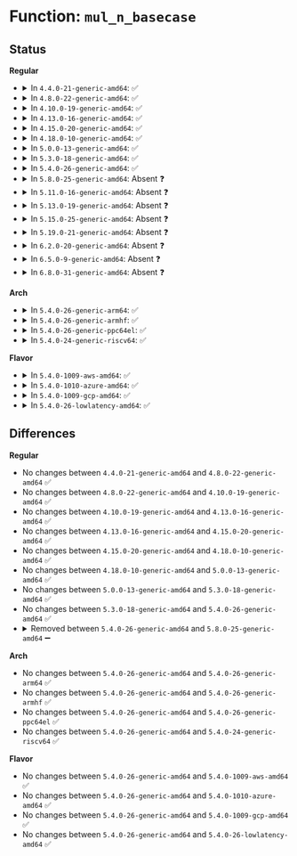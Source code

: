 # Function: <code>mul_n_basecase</code>

## Status
<b>Regular</b>
<ul>
<li>
<details>
<summary>In <code>4.4.0-21-generic-amd64</code>: ✅</summary>

```c
mpi_limb_t mul_n_basecase(mpi_ptr_t prodp, mpi_ptr_t up, mpi_ptr_t vp, mpi_size_t size)
```

```json
{
  "name": "mul_n_basecase",
  "collision_type": "Unique Static",
  "inline_type": "No",
  "funcs": [
    {
      "addr": 18446744071583136976,
      "name": "mul_n_basecase",
      "external": false,
      "loc": "lib/mpi/mpih-mul.c:68",
      "file": "lib/mpi/mpih-mul.c",
      "inline": "seen, unknown",
      "caller_inline": [],
      "caller_func": [
        "lib/mpi/mpih-mul.c:mul_n",
        "lib/mpi/mpih-mul.c:mul_n",
        "lib/mpi/mpih-mul.c:mul_n",
        "lib/mpi/mpih-mul.c:mul_n",
        "lib/mpi/mpih-mul.c:mpihelp_mul_karatsuba_case",
        "lib/mpi/mpih-mul.c:mpihelp_mul_karatsuba_case"
      ]
    }
  ],
  "symbols": [
    {
      "addr": 18446744071583136976,
      "name": "mul_n_basecase",
      "section": ".text",
      "bind": "STB_LOCAL",
      "size": 259
    }
  ]
}
```
</details>
</li>
<li>
<details>
<summary>In <code>4.8.0-22-generic-amd64</code>: ✅</summary>

```c
mpi_limb_t mul_n_basecase(mpi_ptr_t prodp, mpi_ptr_t up, mpi_ptr_t vp, mpi_size_t size)
```

```json
{
  "name": "mul_n_basecase",
  "collision_type": "Unique Static",
  "inline_type": "No",
  "funcs": [
    {
      "addr": 18446744071583430720,
      "name": "mul_n_basecase",
      "external": false,
      "loc": "lib/mpi/mpih-mul.c:68",
      "file": "lib/mpi/mpih-mul.c",
      "inline": "seen, unknown",
      "caller_inline": [],
      "caller_func": [
        "lib/mpi/mpih-mul.c:mpihelp_mul_karatsuba_case",
        "lib/mpi/mpih-mul.c:mpihelp_mul_karatsuba_case",
        "lib/mpi/mpih-mul.c:mul_n",
        "lib/mpi/mpih-mul.c:mul_n",
        "lib/mpi/mpih-mul.c:mul_n",
        "lib/mpi/mpih-mul.c:mul_n"
      ]
    }
  ],
  "symbols": [
    {
      "addr": 18446744071583430720,
      "name": "mul_n_basecase",
      "section": ".text",
      "bind": "STB_LOCAL",
      "size": 259
    }
  ]
}
```
</details>
</li>
<li>
<details>
<summary>In <code>4.10.0-19-generic-amd64</code>: ✅</summary>

```c
mpi_limb_t mul_n_basecase(mpi_ptr_t prodp, mpi_ptr_t up, mpi_ptr_t vp, mpi_size_t size)
```

```json
{
  "name": "mul_n_basecase",
  "collision_type": "Unique Static",
  "inline_type": "No",
  "funcs": [
    {
      "addr": 18446744071583556368,
      "name": "mul_n_basecase",
      "external": false,
      "loc": "lib/mpi/mpih-mul.c:68",
      "file": "lib/mpi/mpih-mul.c",
      "inline": "seen, unknown",
      "caller_inline": [],
      "caller_func": [
        "lib/mpi/mpih-mul.c:mpihelp_mul_karatsuba_case",
        "lib/mpi/mpih-mul.c:mpihelp_mul_karatsuba_case",
        "lib/mpi/mpih-mul.c:mul_n",
        "lib/mpi/mpih-mul.c:mul_n",
        "lib/mpi/mpih-mul.c:mul_n",
        "lib/mpi/mpih-mul.c:mul_n"
      ]
    }
  ],
  "symbols": [
    {
      "addr": 18446744071583556368,
      "name": "mul_n_basecase",
      "section": ".text",
      "bind": "STB_LOCAL",
      "size": 259
    }
  ]
}
```
</details>
</li>
<li>
<details>
<summary>In <code>4.13.0-16-generic-amd64</code>: ✅</summary>

```c
mpi_limb_t mul_n_basecase(mpi_ptr_t prodp, mpi_ptr_t up, mpi_ptr_t vp, mpi_size_t size)
```

```json
{
  "name": "mul_n_basecase",
  "collision_type": "Unique Static",
  "inline_type": "No",
  "funcs": [
    {
      "addr": 18446744071583594192,
      "name": "mul_n_basecase",
      "external": false,
      "loc": "lib/mpi/mpih-mul.c:68",
      "file": "lib/mpi/mpih-mul.c",
      "inline": "seen, unknown",
      "caller_inline": [],
      "caller_func": [
        "lib/mpi/mpih-mul.c:mpihelp_mul_karatsuba_case",
        "lib/mpi/mpih-mul.c:mpihelp_mul_karatsuba_case",
        "lib/mpi/mpih-mul.c:mul_n",
        "lib/mpi/mpih-mul.c:mul_n",
        "lib/mpi/mpih-mul.c:mul_n",
        "lib/mpi/mpih-mul.c:mul_n"
      ]
    }
  ],
  "symbols": [
    {
      "addr": 18446744071583594192,
      "name": "mul_n_basecase",
      "section": ".text",
      "bind": "STB_LOCAL",
      "size": 283
    }
  ]
}
```
</details>
</li>
<li>
<details>
<summary>In <code>4.15.0-20-generic-amd64</code>: ✅</summary>

```c
mpi_limb_t mul_n_basecase(mpi_ptr_t prodp, mpi_ptr_t up, mpi_ptr_t vp, mpi_size_t size)
```

```json
{
  "name": "mul_n_basecase",
  "collision_type": "Unique Static",
  "inline_type": "No",
  "funcs": [
    {
      "addr": 18446744071583840336,
      "name": "mul_n_basecase",
      "external": false,
      "loc": "lib/mpi/mpih-mul.c:68",
      "file": "lib/mpi/mpih-mul.c",
      "inline": "seen, unknown",
      "caller_inline": [],
      "caller_func": [
        "lib/mpi/mpih-mul.c:mpihelp_mul_karatsuba_case",
        "lib/mpi/mpih-mul.c:mpihelp_mul_karatsuba_case",
        "lib/mpi/mpih-mul.c:mul_n",
        "lib/mpi/mpih-mul.c:mul_n",
        "lib/mpi/mpih-mul.c:mul_n",
        "lib/mpi/mpih-mul.c:mul_n"
      ]
    }
  ],
  "symbols": [
    {
      "addr": 18446744071583840336,
      "name": "mul_n_basecase",
      "section": ".text",
      "bind": "STB_LOCAL",
      "size": 283
    }
  ]
}
```
</details>
</li>
<li>
<details>
<summary>In <code>4.18.0-10-generic-amd64</code>: ✅</summary>

```c
mpi_limb_t mul_n_basecase(mpi_ptr_t prodp, mpi_ptr_t up, mpi_ptr_t vp, mpi_size_t size)
```

```json
{
  "name": "mul_n_basecase",
  "collision_type": "Unique Static",
  "inline_type": "No",
  "funcs": [
    {
      "addr": 18446744071584040848,
      "name": "mul_n_basecase",
      "external": false,
      "loc": "lib/mpi/mpih-mul.c:68",
      "file": "lib/mpi/mpih-mul.c",
      "inline": "seen, unknown",
      "caller_inline": [],
      "caller_func": [
        "lib/mpi/mpih-mul.c:mpihelp_mul_karatsuba_case",
        "lib/mpi/mpih-mul.c:mpihelp_mul_karatsuba_case",
        "lib/mpi/mpih-mul.c:mul_n",
        "lib/mpi/mpih-mul.c:mul_n",
        "lib/mpi/mpih-mul.c:mul_n",
        "lib/mpi/mpih-mul.c:mul_n"
      ]
    }
  ],
  "symbols": [
    {
      "addr": 18446744071584040848,
      "name": "mul_n_basecase",
      "section": ".text",
      "bind": "STB_LOCAL",
      "size": 280
    }
  ]
}
```
</details>
</li>
<li>
<details>
<summary>In <code>5.0.0-13-generic-amd64</code>: ✅</summary>

```c
mpi_limb_t mul_n_basecase(mpi_ptr_t prodp, mpi_ptr_t up, mpi_ptr_t vp, mpi_size_t size)
```

```json
{
  "name": "mul_n_basecase",
  "collision_type": "Unique Static",
  "inline_type": "No",
  "funcs": [
    {
      "addr": 18446744071584123632,
      "name": "mul_n_basecase",
      "external": false,
      "loc": "lib/mpi/mpih-mul.c:68",
      "file": "lib/mpi/mpih-mul.c",
      "inline": "seen, unknown",
      "caller_inline": [],
      "caller_func": [
        "lib/mpi/mpih-mul.c:mpihelp_mul_karatsuba_case",
        "lib/mpi/mpih-mul.c:mpihelp_mul_karatsuba_case",
        "lib/mpi/mpih-mul.c:mul_n",
        "lib/mpi/mpih-mul.c:mul_n",
        "lib/mpi/mpih-mul.c:mul_n",
        "lib/mpi/mpih-mul.c:mul_n"
      ]
    }
  ],
  "symbols": [
    {
      "addr": 18446744071584123632,
      "name": "mul_n_basecase",
      "section": ".text",
      "bind": "STB_LOCAL",
      "size": 280
    }
  ]
}
```
</details>
</li>
<li>
<details>
<summary>In <code>5.3.0-18-generic-amd64</code>: ✅</summary>

```c
mpi_limb_t mul_n_basecase(mpi_ptr_t prodp, mpi_ptr_t up, mpi_ptr_t vp, mpi_size_t size)
```

```json
{
  "name": "mul_n_basecase",
  "collision_type": "Unique Static",
  "inline_type": "No",
  "funcs": [
    {
      "addr": 18446744071584312336,
      "name": "mul_n_basecase",
      "external": false,
      "loc": "lib/mpi/mpih-mul.c:55",
      "file": "lib/mpi/mpih-mul.c",
      "inline": "seen, unknown",
      "caller_inline": [],
      "caller_func": [
        "lib/mpi/mpih-mul.c:mpihelp_mul_karatsuba_case",
        "lib/mpi/mpih-mul.c:mpihelp_mul_karatsuba_case",
        "lib/mpi/mpih-mul.c:mul_n",
        "lib/mpi/mpih-mul.c:mul_n",
        "lib/mpi/mpih-mul.c:mul_n",
        "lib/mpi/mpih-mul.c:mul_n"
      ]
    }
  ],
  "symbols": [
    {
      "addr": 18446744071584312336,
      "name": "mul_n_basecase",
      "section": ".text",
      "bind": "STB_LOCAL",
      "size": 285
    }
  ]
}
```
</details>
</li>
<li>
<details>
<summary>In <code>5.4.0-26-generic-amd64</code>: ✅</summary>

```c
mpi_limb_t mul_n_basecase(mpi_ptr_t prodp, mpi_ptr_t up, mpi_ptr_t vp, mpi_size_t size)
```

```json
{
  "name": "mul_n_basecase",
  "collision_type": "Unique Static",
  "inline_type": "No",
  "funcs": [
    {
      "addr": 18446744071584447024,
      "name": "mul_n_basecase",
      "external": false,
      "loc": "lib/mpi/mpih-mul.c:55",
      "file": "lib/mpi/mpih-mul.c",
      "inline": "seen, unknown",
      "caller_inline": [],
      "caller_func": [
        "lib/mpi/mpih-mul.c:mpihelp_mul_karatsuba_case",
        "lib/mpi/mpih-mul.c:mpihelp_mul_karatsuba_case",
        "lib/mpi/mpih-mul.c:mul_n",
        "lib/mpi/mpih-mul.c:mul_n",
        "lib/mpi/mpih-mul.c:mul_n",
        "lib/mpi/mpih-mul.c:mul_n"
      ]
    }
  ],
  "symbols": [
    {
      "addr": 18446744071584447024,
      "name": "mul_n_basecase",
      "section": ".text",
      "bind": "STB_LOCAL",
      "size": 285
    }
  ]
}
```
</details>
</li>
<li>
<details>
<summary>In <code>5.8.0-25-generic-amd64</code>: Absent ❓</summary>

```json
{
  "name": "mul_n_basecase",
  "collision_type": "Unique Static",
  "inline_type": "Selective",
  "funcs": [
    {
      "addr": 18446744071585010448,
      "name": "mul_n_basecase",
      "external": false,
      "loc": "lib/mpi/mpih-mul.c:55",
      "file": "lib/mpi/mpih-mul.c",
      "inline": "not declared, inlined",
      "caller_inline": [],
      "caller_func": [
        "lib/mpi/mpih-mul.c:mpihelp_mul_karatsuba_case",
        "lib/mpi/mpih-mul.c:mpihelp_mul_karatsuba_case",
        "lib/mpi/mpih-mul.c:mul_n",
        "lib/mpi/mpih-mul.c:mul_n",
        "lib/mpi/mpih-mul.c:mul_n",
        "lib/mpi/mpih-mul.c:mul_n"
      ]
    }
  ],
  "symbols": [
    {
      "addr": 18446744071585010448,
      "name": "mul_n_basecase.isra.0",
      "section": ".text",
      "bind": "STB_LOCAL",
      "size": 255
    }
  ]
}
```
</details>
</li>
<li>
<details>
<summary>In <code>5.11.0-16-generic-amd64</code>: Absent ❓</summary>

```json
{
  "name": "mul_n_basecase",
  "collision_type": "Unique Static",
  "inline_type": "Selective",
  "funcs": [
    {
      "addr": 18446744071585157712,
      "name": "mul_n_basecase",
      "external": false,
      "loc": "lib/mpi/mpih-mul.c:55",
      "file": "lib/mpi/mpih-mul.c",
      "inline": "not declared, inlined",
      "caller_inline": [],
      "caller_func": [
        "lib/mpi/mpih-mul.c:mpihelp_mul_karatsuba_case",
        "lib/mpi/mpih-mul.c:mpihelp_mul_karatsuba_case",
        "lib/mpi/mpih-mul.c:mpihelp_mul_n",
        "lib/mpi/mpih-mul.c:mul_n",
        "lib/mpi/mpih-mul.c:mul_n",
        "lib/mpi/mpih-mul.c:mul_n",
        "lib/mpi/mpih-mul.c:mul_n"
      ]
    }
  ],
  "symbols": [
    {
      "addr": 18446744071585157712,
      "name": "mul_n_basecase.isra.0",
      "section": ".text",
      "bind": "STB_LOCAL",
      "size": 260
    }
  ]
}
```
</details>
</li>
<li>
<details>
<summary>In <code>5.13.0-19-generic-amd64</code>: Absent ❓</summary>

```json
{
  "name": "mul_n_basecase",
  "collision_type": "Unique Static",
  "inline_type": "Selective",
  "funcs": [
    {
      "addr": 18446744071585038256,
      "name": "mul_n_basecase",
      "external": false,
      "loc": "lib/mpi/mpih-mul.c:55",
      "file": "lib/mpi/mpih-mul.c",
      "inline": "not declared, inlined",
      "caller_inline": [],
      "caller_func": [
        "lib/mpi/mpih-mul.c:mpihelp_mul_karatsuba_case",
        "lib/mpi/mpih-mul.c:mpihelp_mul_karatsuba_case",
        "lib/mpi/mpih-mul.c:mpihelp_mul_n",
        "lib/mpi/mpih-mul.c:mul_n",
        "lib/mpi/mpih-mul.c:mul_n",
        "lib/mpi/mpih-mul.c:mul_n",
        "lib/mpi/mpih-mul.c:mul_n"
      ]
    }
  ],
  "symbols": [
    {
      "addr": 18446744071585038256,
      "name": "mul_n_basecase.isra.0",
      "section": ".text",
      "bind": "STB_LOCAL",
      "size": 260
    }
  ]
}
```
</details>
</li>
<li>
<details>
<summary>In <code>5.15.0-25-generic-amd64</code>: Absent ❓</summary>

```json
{
  "name": "mul_n_basecase",
  "collision_type": "Unique Static",
  "inline_type": "Selective",
  "funcs": [
    {
      "addr": 18446744071585481552,
      "name": "mul_n_basecase",
      "external": false,
      "loc": "lib/mpi/mpih-mul.c:55",
      "file": "lib/mpi/mpih-mul.c",
      "inline": "not declared, inlined",
      "caller_inline": [],
      "caller_func": [
        "lib/mpi/mpih-mul.c:mpihelp_mul_karatsuba_case",
        "lib/mpi/mpih-mul.c:mpihelp_mul_karatsuba_case",
        "lib/mpi/mpih-mul.c:mpihelp_mul_n",
        "lib/mpi/mpih-mul.c:mul_n",
        "lib/mpi/mpih-mul.c:mul_n",
        "lib/mpi/mpih-mul.c:mul_n",
        "lib/mpi/mpih-mul.c:mul_n"
      ]
    }
  ],
  "symbols": [
    {
      "addr": 18446744071585481552,
      "name": "mul_n_basecase.isra.0",
      "section": ".text",
      "bind": "STB_LOCAL",
      "size": 260
    }
  ]
}
```
</details>
</li>
<li>
<details>
<summary>In <code>5.19.0-21-generic-amd64</code>: Absent ❓</summary>

```json
{
  "name": "mul_n_basecase",
  "collision_type": "Unique Static",
  "inline_type": "Selective",
  "funcs": [
    {
      "addr": 18446744071586625472,
      "name": "mul_n_basecase",
      "external": false,
      "loc": "lib/mpi/mpih-mul.c:55",
      "file": "lib/mpi/mpih-mul.c",
      "inline": "not declared, inlined",
      "caller_inline": [],
      "caller_func": [
        "lib/mpi/mpih-mul.c:mpihelp_mul_karatsuba_case",
        "lib/mpi/mpih-mul.c:mpihelp_mul_karatsuba_case",
        "lib/mpi/mpih-mul.c:mpihelp_mul_n",
        "lib/mpi/mpih-mul.c:mul_n",
        "lib/mpi/mpih-mul.c:mul_n",
        "lib/mpi/mpih-mul.c:mul_n",
        "lib/mpi/mpih-mul.c:mul_n"
      ]
    }
  ],
  "symbols": [
    {
      "addr": 18446744071586625472,
      "name": "mul_n_basecase.isra.0",
      "section": ".text",
      "bind": "STB_LOCAL",
      "size": 264
    }
  ]
}
```
</details>
</li>
<li>
<details>
<summary>In <code>6.2.0-20-generic-amd64</code>: Absent ❓</summary>

```json
{
  "name": "mul_n_basecase",
  "collision_type": "Unique Static",
  "inline_type": "Selective",
  "funcs": [
    {
      "addr": 18446744071587868192,
      "name": "mul_n_basecase",
      "external": false,
      "loc": "lib/mpi/mpih-mul.c:55",
      "file": "lib/mpi/mpih-mul.c",
      "inline": "not declared, inlined",
      "caller_inline": [],
      "caller_func": [
        "lib/mpi/mpih-mul.c:mpihelp_mul_karatsuba_case",
        "lib/mpi/mpih-mul.c:mpihelp_mul_karatsuba_case",
        "lib/mpi/mpih-mul.c:mpihelp_mul_n",
        "lib/mpi/mpih-mul.c:mul_n",
        "lib/mpi/mpih-mul.c:mul_n",
        "lib/mpi/mpih-mul.c:mul_n",
        "lib/mpi/mpih-mul.c:mul_n"
      ]
    }
  ],
  "symbols": [
    {
      "addr": 18446744071587868192,
      "name": "mul_n_basecase.isra.0",
      "section": ".text",
      "bind": "STB_LOCAL",
      "size": 264
    }
  ]
}
```
</details>
</li>
<li>
<details>
<summary>In <code>6.5.0-9-generic-amd64</code>: Absent ❓</summary>

```json
{
  "name": "mul_n_basecase",
  "collision_type": "Unique Static",
  "inline_type": "Selective",
  "funcs": [
    {
      "addr": 18446744071588140080,
      "name": "mul_n_basecase",
      "external": false,
      "loc": "lib/mpi/mpih-mul.c:55",
      "file": "lib/mpi/mpih-mul.c",
      "inline": "not declared, inlined",
      "caller_inline": [],
      "caller_func": [
        "lib/mpi/mpih-mul.c:mpihelp_mul_karatsuba_case",
        "lib/mpi/mpih-mul.c:mpihelp_mul_karatsuba_case",
        "lib/mpi/mpih-mul.c:mpihelp_mul_n",
        "lib/mpi/mpih-mul.c:mul_n",
        "lib/mpi/mpih-mul.c:mul_n",
        "lib/mpi/mpih-mul.c:mul_n",
        "lib/mpi/mpih-mul.c:mul_n"
      ]
    }
  ],
  "symbols": [
    {
      "addr": 18446744071588140080,
      "name": "mul_n_basecase.isra.0",
      "section": ".text",
      "bind": "STB_LOCAL",
      "size": 266
    }
  ]
}
```
</details>
</li>
<li>
<details>
<summary>In <code>6.8.0-31-generic-amd64</code>: Absent ❓</summary>

```json
{
  "name": "mul_n_basecase",
  "collision_type": "Unique Static",
  "inline_type": "Selective",
  "funcs": [
    {
      "addr": 18446744071587708928,
      "name": "mul_n_basecase",
      "external": false,
      "loc": "lib/crypto/mpi/mpih-mul.c:55",
      "file": "lib/crypto/mpi/mpih-mul.c",
      "inline": "not declared, inlined",
      "caller_inline": [],
      "caller_func": [
        "lib/crypto/mpi/mpih-mul.c:mpihelp_mul_karatsuba_case",
        "lib/crypto/mpi/mpih-mul.c:mpihelp_mul_karatsuba_case",
        "lib/crypto/mpi/mpih-mul.c:mpihelp_mul_n",
        "lib/crypto/mpi/mpih-mul.c:mul_n",
        "lib/crypto/mpi/mpih-mul.c:mul_n",
        "lib/crypto/mpi/mpih-mul.c:mul_n",
        "lib/crypto/mpi/mpih-mul.c:mul_n"
      ]
    }
  ],
  "symbols": [
    {
      "addr": 18446744071587708928,
      "name": "mul_n_basecase.isra.0",
      "section": ".text",
      "bind": "STB_LOCAL",
      "size": 266
    }
  ]
}
```
</details>
</li>
</ul>
<b>Arch</b>
<ul>
<li>
<details>
<summary>In <code>5.4.0-26-generic-arm64</code>: ✅</summary>

```c
mpi_limb_t mul_n_basecase(mpi_ptr_t prodp, mpi_ptr_t up, mpi_ptr_t vp, mpi_size_t size)
```

```json
{
  "name": "mul_n_basecase",
  "collision_type": "Unique Static",
  "inline_type": "No",
  "funcs": [
    {
      "addr": 18446603336496333256,
      "name": "mul_n_basecase",
      "external": false,
      "loc": "lib/mpi/mpih-mul.c:55",
      "file": "lib/mpi/mpih-mul.c",
      "inline": "seen, unknown",
      "caller_inline": [],
      "caller_func": [
        "lib/mpi/mpih-mul.c:mpihelp_mul_karatsuba_case",
        "lib/mpi/mpih-mul.c:mpihelp_mul_karatsuba_case",
        "lib/mpi/mpih-mul.c:mul_n",
        "lib/mpi/mpih-mul.c:mul_n",
        "lib/mpi/mpih-mul.c:mul_n",
        "lib/mpi/mpih-mul.c:mul_n"
      ]
    }
  ],
  "symbols": [
    {
      "addr": 18446603336496333256,
      "name": "mul_n_basecase",
      "section": ".text",
      "bind": "STB_LOCAL",
      "size": 304
    }
  ]
}
```
</details>
</li>
<li>
<details>
<summary>In <code>5.4.0-26-generic-armhf</code>: ✅</summary>

```c
mpi_limb_t mul_n_basecase(mpi_ptr_t prodp, mpi_ptr_t up, mpi_ptr_t vp, mpi_size_t size)
```

```json
{
  "name": "mul_n_basecase",
  "collision_type": "Unique Static",
  "inline_type": "No",
  "funcs": [
    {
      "addr": 3229666456,
      "name": "mul_n_basecase",
      "external": false,
      "loc": "lib/mpi/mpih-mul.c:55",
      "file": "lib/mpi/mpih-mul.c",
      "inline": "seen, unknown",
      "caller_inline": [],
      "caller_func": [
        "lib/mpi/mpih-mul.c:mpihelp_mul_karatsuba_case",
        "lib/mpi/mpih-mul.c:mpihelp_mul_karatsuba_case",
        "lib/mpi/mpih-mul.c:mul_n",
        "lib/mpi/mpih-mul.c:mul_n",
        "lib/mpi/mpih-mul.c:mul_n",
        "lib/mpi/mpih-mul.c:mul_n"
      ]
    }
  ],
  "symbols": [
    {
      "addr": 3229666456,
      "name": "mul_n_basecase",
      "section": ".text",
      "bind": "STB_LOCAL",
      "size": 280
    }
  ]
}
```
</details>
</li>
<li>
<details>
<summary>In <code>5.4.0-26-generic-ppc64el</code>: ✅</summary>

```c
mpi_limb_t mul_n_basecase(mpi_ptr_t prodp, mpi_ptr_t up, mpi_ptr_t vp, mpi_size_t size)
```

```json
{
  "name": "mul_n_basecase",
  "collision_type": "Unique Static",
  "inline_type": "No",
  "funcs": [
    {
      "addr": 13835058055290654480,
      "name": "mul_n_basecase",
      "external": false,
      "loc": "lib/mpi/mpih-mul.c:55",
      "file": "lib/mpi/mpih-mul.c",
      "inline": "seen, unknown",
      "caller_inline": [],
      "caller_func": [
        "lib/mpi/mpih-mul.c:mpihelp_mul_karatsuba_case",
        "lib/mpi/mpih-mul.c:mpihelp_mul_karatsuba_case",
        "lib/mpi/mpih-mul.c:mul_n",
        "lib/mpi/mpih-mul.c:mul_n",
        "lib/mpi/mpih-mul.c:mul_n",
        "lib/mpi/mpih-mul.c:mul_n"
      ]
    }
  ],
  "symbols": [
    {
      "addr": 13835058055290654480,
      "name": "mul_n_basecase",
      "section": ".text",
      "bind": "STB_LOCAL",
      "size": 420
    }
  ]
}
```
</details>
</li>
<li>
<details>
<summary>In <code>5.4.0-24-generic-riscv64</code>: ✅</summary>

```c
mpi_limb_t mul_n_basecase(mpi_ptr_t prodp, mpi_ptr_t up, mpi_ptr_t vp, mpi_size_t size)
```

```json
{
  "name": "mul_n_basecase",
  "collision_type": "Unique Static",
  "inline_type": "No",
  "funcs": [
    {
      "addr": 18446743936275384152,
      "name": "mul_n_basecase",
      "external": false,
      "loc": "lib/mpi/mpih-mul.c:55",
      "file": "lib/mpi/mpih-mul.c",
      "inline": "seen, unknown",
      "caller_inline": [],
      "caller_func": [
        "lib/mpi/mpih-mul.c:mpihelp_mul_karatsuba_case",
        "lib/mpi/mpih-mul.c:mpihelp_mul_karatsuba_case",
        "lib/mpi/mpih-mul.c:mul_n",
        "lib/mpi/mpih-mul.c:mul_n",
        "lib/mpi/mpih-mul.c:mul_n",
        "lib/mpi/mpih-mul.c:mul_n"
      ]
    }
  ],
  "symbols": [
    {
      "addr": 18446743936275384152,
      "name": "mul_n_basecase",
      "section": ".text",
      "bind": "STB_LOCAL",
      "size": 268
    }
  ]
}
```
</details>
</li>
</ul>
<b>Flavor</b>
<ul>
<li>
<details>
<summary>In <code>5.4.0-1009-aws-amd64</code>: ✅</summary>

```c
mpi_limb_t mul_n_basecase(mpi_ptr_t prodp, mpi_ptr_t up, mpi_ptr_t vp, mpi_size_t size)
```

```json
{
  "name": "mul_n_basecase",
  "collision_type": "Unique Static",
  "inline_type": "No",
  "funcs": [
    {
      "addr": 18446744071584415760,
      "name": "mul_n_basecase",
      "external": false,
      "loc": "lib/mpi/mpih-mul.c:55",
      "file": "lib/mpi/mpih-mul.c",
      "inline": "seen, unknown",
      "caller_inline": [],
      "caller_func": [
        "lib/mpi/mpih-mul.c:mpihelp_mul_karatsuba_case",
        "lib/mpi/mpih-mul.c:mpihelp_mul_karatsuba_case",
        "lib/mpi/mpih-mul.c:mul_n",
        "lib/mpi/mpih-mul.c:mul_n",
        "lib/mpi/mpih-mul.c:mul_n",
        "lib/mpi/mpih-mul.c:mul_n"
      ]
    }
  ],
  "symbols": [
    {
      "addr": 18446744071584415760,
      "name": "mul_n_basecase",
      "section": ".text",
      "bind": "STB_LOCAL",
      "size": 285
    }
  ]
}
```
</details>
</li>
<li>
<details>
<summary>In <code>5.4.0-1010-azure-amd64</code>: ✅</summary>

```c
mpi_limb_t mul_n_basecase(mpi_ptr_t prodp, mpi_ptr_t up, mpi_ptr_t vp, mpi_size_t size)
```

```json
{
  "name": "mul_n_basecase",
  "collision_type": "Unique Static",
  "inline_type": "No",
  "funcs": [
    {
      "addr": 18446744071584350960,
      "name": "mul_n_basecase",
      "external": false,
      "loc": "lib/mpi/mpih-mul.c:55",
      "file": "lib/mpi/mpih-mul.c",
      "inline": "seen, unknown",
      "caller_inline": [],
      "caller_func": [
        "lib/mpi/mpih-mul.c:mpihelp_mul_karatsuba_case",
        "lib/mpi/mpih-mul.c:mpihelp_mul_karatsuba_case",
        "lib/mpi/mpih-mul.c:mul_n",
        "lib/mpi/mpih-mul.c:mul_n",
        "lib/mpi/mpih-mul.c:mul_n",
        "lib/mpi/mpih-mul.c:mul_n"
      ]
    }
  ],
  "symbols": [
    {
      "addr": 18446744071584350960,
      "name": "mul_n_basecase",
      "section": ".text",
      "bind": "STB_LOCAL",
      "size": 285
    }
  ]
}
```
</details>
</li>
<li>
<details>
<summary>In <code>5.4.0-1009-gcp-amd64</code>: ✅</summary>

```c
mpi_limb_t mul_n_basecase(mpi_ptr_t prodp, mpi_ptr_t up, mpi_ptr_t vp, mpi_size_t size)
```

```json
{
  "name": "mul_n_basecase",
  "collision_type": "Unique Static",
  "inline_type": "No",
  "funcs": [
    {
      "addr": 18446744071584398672,
      "name": "mul_n_basecase",
      "external": false,
      "loc": "lib/mpi/mpih-mul.c:55",
      "file": "lib/mpi/mpih-mul.c",
      "inline": "seen, unknown",
      "caller_inline": [],
      "caller_func": [
        "lib/mpi/mpih-mul.c:mpihelp_mul_karatsuba_case",
        "lib/mpi/mpih-mul.c:mpihelp_mul_karatsuba_case",
        "lib/mpi/mpih-mul.c:mul_n",
        "lib/mpi/mpih-mul.c:mul_n",
        "lib/mpi/mpih-mul.c:mul_n",
        "lib/mpi/mpih-mul.c:mul_n"
      ]
    }
  ],
  "symbols": [
    {
      "addr": 18446744071584398672,
      "name": "mul_n_basecase",
      "section": ".text",
      "bind": "STB_LOCAL",
      "size": 285
    }
  ]
}
```
</details>
</li>
<li>
<details>
<summary>In <code>5.4.0-26-lowlatency-amd64</code>: ✅</summary>

```c
mpi_limb_t mul_n_basecase(mpi_ptr_t prodp, mpi_ptr_t up, mpi_ptr_t vp, mpi_size_t size)
```

```json
{
  "name": "mul_n_basecase",
  "collision_type": "Unique Static",
  "inline_type": "No",
  "funcs": [
    {
      "addr": 18446744071584504736,
      "name": "mul_n_basecase",
      "external": false,
      "loc": "lib/mpi/mpih-mul.c:55",
      "file": "lib/mpi/mpih-mul.c",
      "inline": "seen, unknown",
      "caller_inline": [],
      "caller_func": [
        "lib/mpi/mpih-mul.c:mpihelp_mul_karatsuba_case",
        "lib/mpi/mpih-mul.c:mpihelp_mul_karatsuba_case",
        "lib/mpi/mpih-mul.c:mul_n",
        "lib/mpi/mpih-mul.c:mul_n",
        "lib/mpi/mpih-mul.c:mul_n",
        "lib/mpi/mpih-mul.c:mul_n"
      ]
    }
  ],
  "symbols": [
    {
      "addr": 18446744071584504736,
      "name": "mul_n_basecase",
      "section": ".text",
      "bind": "STB_LOCAL",
      "size": 285
    }
  ]
}
```
</details>
</li>
</ul>

## Differences
<b>Regular</b>
<ul>
<li>
No changes between <code>4.4.0-21-generic-amd64</code> and <code>4.8.0-22-generic-amd64</code> ✅
</li>
<li>
No changes between <code>4.8.0-22-generic-amd64</code> and <code>4.10.0-19-generic-amd64</code> ✅
</li>
<li>
No changes between <code>4.10.0-19-generic-amd64</code> and <code>4.13.0-16-generic-amd64</code> ✅
</li>
<li>
No changes between <code>4.13.0-16-generic-amd64</code> and <code>4.15.0-20-generic-amd64</code> ✅
</li>
<li>
No changes between <code>4.15.0-20-generic-amd64</code> and <code>4.18.0-10-generic-amd64</code> ✅
</li>
<li>
No changes between <code>4.18.0-10-generic-amd64</code> and <code>5.0.0-13-generic-amd64</code> ✅
</li>
<li>
No changes between <code>5.0.0-13-generic-amd64</code> and <code>5.3.0-18-generic-amd64</code> ✅
</li>
<li>
No changes between <code>5.3.0-18-generic-amd64</code> and <code>5.4.0-26-generic-amd64</code> ✅
</li>
<li>
<details>
<summary>Removed between <code>5.4.0-26-generic-amd64</code> and <code>5.8.0-25-generic-amd64</code> ➖</summary>

```c
mpi_limb_t mul_n_basecase(mpi_ptr_t prodp, mpi_ptr_t up, mpi_ptr_t vp, mpi_size_t size)
```
</details>
</li>
</ul>
<b>Arch</b>
<ul>
<li>
No changes between <code>5.4.0-26-generic-amd64</code> and <code>5.4.0-26-generic-arm64</code> ✅
</li>
<li>
No changes between <code>5.4.0-26-generic-amd64</code> and <code>5.4.0-26-generic-armhf</code> ✅
</li>
<li>
No changes between <code>5.4.0-26-generic-amd64</code> and <code>5.4.0-26-generic-ppc64el</code> ✅
</li>
<li>
No changes between <code>5.4.0-26-generic-amd64</code> and <code>5.4.0-24-generic-riscv64</code> ✅
</li>
</ul>
<b>Flavor</b>
<ul>
<li>
No changes between <code>5.4.0-26-generic-amd64</code> and <code>5.4.0-1009-aws-amd64</code> ✅
</li>
<li>
No changes between <code>5.4.0-26-generic-amd64</code> and <code>5.4.0-1010-azure-amd64</code> ✅
</li>
<li>
No changes between <code>5.4.0-26-generic-amd64</code> and <code>5.4.0-1009-gcp-amd64</code> ✅
</li>
<li>
No changes between <code>5.4.0-26-generic-amd64</code> and <code>5.4.0-26-lowlatency-amd64</code> ✅
</li>
</ul>
